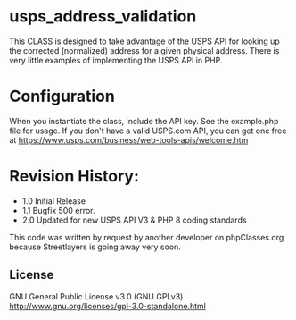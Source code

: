 # usps_address_validation
This CLASS is designed to take advantage of the USPS API for looking up the corrected (normalized) address for a given physical address. There is very little examples of implementing the USPS API in PHP. 
  
# Configuration
When you instantiate the class, include the API key. See the example.php file for usage. If you don't have a valid USPS.com API, you can get one free at https://www.usps.com/business/web-tools-apis/welcome.htm 

# Revision History:
* 1.0 Initial Release
* 1.1 Bugfix 500 error.
* 2.0 Updated for new USPS API V3 & PHP 8 coding standards

This code was written by request by another developer on phpClasses.org because Streetlayers is going away very soon. 

## License
GNU General Public License v3.0 (GNU GPLv3)
http://www.gnu.org/licenses/gpl-3.0-standalone.html
